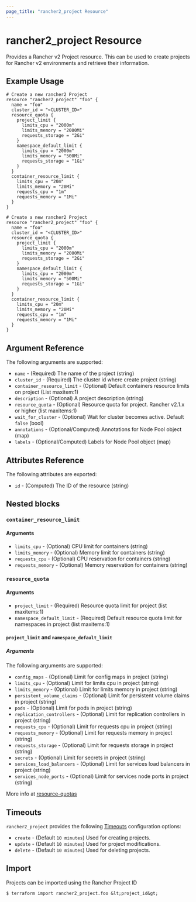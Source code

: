 ```yaml
---
page_title: "rancher2_project Resource"
---
```


# rancher2\_project Resource

Provides a Rancher v2 Project resource. This can be used to create projects for Rancher v2 environments and retrieve their information.

## Example Usage

```hcl
# Create a new rancher2 Project
resource "rancher2_project" "foo" {
  name = "foo"
  cluster_id = "<CLUSTER_ID>"
  resource_quota {
    project_limit {
      limits_cpu = "2000m"
      limits_memory = "2000Mi"
      requests_storage = "2Gi"
    }
    namespace_default_limit {
      limits_cpu = "2000m"
      limits_memory = "500Mi"
      requests_storage = "1Gi"
    }
  }
  container_resource_limit {
    limits_cpu = "20m"
    limits_memory = "20Mi"
    requests_cpu = "1m"
    requests_memory = "1Mi"
  }
}
```

```hcl
# Create a new rancher2 Project
resource "rancher2_project" "foo" {
  name = "foo"
  cluster_id = "<CLUSTER_ID>"
  resource_quota {
    project_limit {
      limits_cpu = "2000m"
      limits_memory = "2000Mi"
      requests_storage = "2Gi"
    }
    namespace_default_limit {
      limits_cpu = "2000m"
      limits_memory = "500Mi"
      requests_storage = "1Gi"
    }
  }
  container_resource_limit {
    limits_cpu = "20m"
    limits_memory = "20Mi"
    requests_cpu = "1m"
    requests_memory = "1Mi"
  }
}
```

## Argument Reference

The following arguments are supported:

* `name` - (Required) The name of the project (string)
* `cluster_id` - (Required) The cluster id where create project (string)
* `container_resource_limit` - (Optional) Default containers resource limits on project (List maxitem:1)
* `description` - (Optional) A project description (string)
* `resource_quota` - (Optional) Resource quota for project. Rancher v2.1.x or higher (list maxitems:1)
* `wait_for_cluster` - (Optional) Wait for cluster becomes active. Default `false` (bool)
* `annotations` - (Optional/Computed) Annotations for Node Pool object (map)
* `labels` - (Optional/Computed) Labels for Node Pool object (map)

## Attributes Reference

The following attributes are exported:

* `id` - (Computed) The ID of the resource (string)

## Nested blocks

### `container_resource_limit`

#### Arguments

* `limits_cpu` - (Optional) CPU limit for containers (string)
* `limits_memory` - (Optional) Memory limit for containers (string)
* `requests_cpu` - (Optional) CPU reservation for containers (string)
* `requests_memory` - (Optional) Memory reservation for containers (string)

### `resource_quota`

#### Arguments

* `project_limit` - (Required) Resource quota limit for project (list maxitems:1)
* `namespace_default_limit` - (Required) Default resource quota limit for  namespaces in project (list maxitems:1)

#### `project_limit` and `namespace_default_limit`

##### Arguments

The following arguments are supported:

* `config_maps` - (Optional) Limit for config maps in project (string)
* `limits_cpu` - (Optional) Limit for limits cpu in project (string)
* `limits_memory` - (Optional) Limit for limits memory in project (string)
* `persistent_volume_claims` - (Optional) Limit for persistent volume claims in project (string)
* `pods` - (Optional) Limit for pods in project (string)
* `replication_controllers` - (Optional) Limit for replication controllers in project (string)
* `requests_cpu` - (Optional) Limit for requests cpu in project (string)
* `requests_memory` - (Optional) Limit for requests memory in project (string)
* `requests_storage` - (Optional) Limit for requests storage in project (string)
* `secrets` - (Optional) Limit for secrets in project (string)
* `services_load_balancers` - (Optional) Limit for services load balancers in project (string)
* `services_node_ports` - (Optional) Limit for services node ports in project (string)

More info at [resource-quotas](https://rancher.com/docs/rancher/v2.x/en/k8s-in-rancher/projects-and-namespaces/resource-quotas/)

## Timeouts

`rancher2_project` provides the following
[Timeouts](https://www.terraform.io/docs/configuration/resources.html#operation-timeouts) configuration options:

- `create` - (Default `10 minutes`) Used for creating projects.
- `update` - (Default `10 minutes`) Used for project modifications.
- `delete` - (Default `10 minutes`) Used for deleting projects.

## Import

Projects can be imported using the Rancher Project ID

```
$ terraform import rancher2_project.foo &lt;project_id&gt;
```

